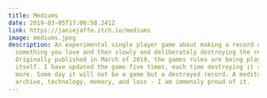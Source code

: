 ```yaml
---
title: Mediums
date: 2019-03-05T17:00:58.241Z
link: https://janiejaffe.itch.io/mediums
image: mediums.jpeg
description: An experimental single player game about making a record of
  something you love and then slowly and deliberately destroying the record.
  Originally published in March of 2019, the games rules are being played on
  itself. I have updated the game five times, each time destroying it slightly
  more. Some day it will not be a game but a destroyed record. A meditation on
  archive, technology, memory, and loss - I am immensly proud of it.
---
```

